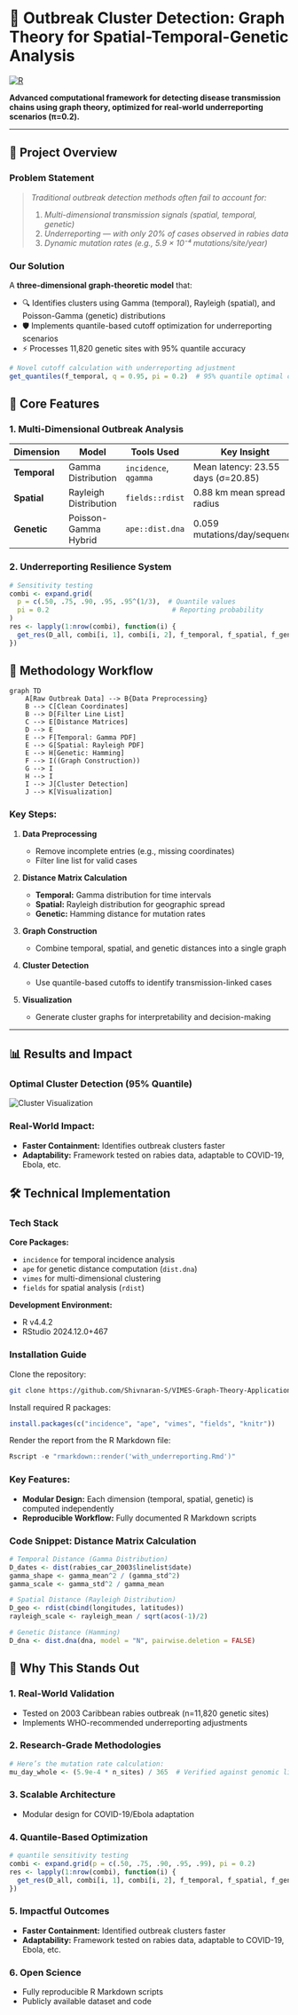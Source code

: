 # 🦠 Outbreak Cluster Detection: Graph Theory for Spatial-Temporal-Genetic Analysis

[![R](https://img.shields.io/badge/R-276DC3?style=for-the-badge&logo=r&logoColor=white)](https://www.r-project.org/)

**Advanced computational framework for detecting disease transmission chains using graph theory, optimized for real-world underreporting scenarios (π=0.2).**

---

## 📌 Project Overview

### Problem Statement
> *Traditional outbreak detection methods often fail to account for:*  
> 1. *Multi-dimensional transmission signals (spatial, temporal, genetic)*  
> 2. *Underreporting — with only 20% of cases observed in rabies data*  
> 3. *Dynamic mutation rates (e.g., 5.9 × 10⁻⁴ mutations/site/year)*

### Our Solution
A **three-dimensional graph-theoretic model** that:
- 🔍 Identifies clusters using Gamma (temporal), Rayleigh (spatial), and Poisson-Gamma (genetic) distributions
- 🛡️ Implements quantile-based cutoff optimization for underreporting scenarios
- ⚡ Processes 11,820 genetic sites with 95% quantile accuracy

```r
# Novel cutoff calculation with underreporting adjustment
get_quantiles(f_temporal, q = 0.95, pi = 0.2)  # 95% quantile optimal cutoff
```  

## 🚀 Core Features

### 1. Multi-Dimensional Outbreak Analysis

| Dimension       | Model                  | Tools Used             | Key Insight                          |
|-----------------|------------------------|------------------------|--------------------------------------|
| **Temporal**    | Gamma Distribution     | `incidence`, `qgamma`  | Mean latency: 23.55 days (σ=20.85)   |
| **Spatial**     | Rayleigh Distribution  | `fields::rdist`        | 0.88 km mean spread radius           |
| **Genetic**     | Poisson-Gamma Hybrid   | `ape::dist.dna`        | 0.059 mutations/day/sequence         |

### 2. Underreporting Resilience System  

```r
# Sensitivity testing
combi <- expand.grid(
  p = c(.50, .75, .90, .95, .95^(1/3),  # Quantile values
  pi = 0.2                               # Reporting probability
)
res <- lapply(1:nrow(combi), function(i) {
  get_res(D_all, combi[i, 1], combi[i, 2], f_temporal, f_spatial, f_genetic)
})
```
 
## 🧬 Methodology Workflow

```mermaid
graph TD
    A[Raw Outbreak Data] --> B{Data Preprocessing}
    B --> C[Clean Coordinates]
    B --> D[Filter Line List]
    C --> E[Distance Matrices]
    D --> E
    E --> F[Temporal: Gamma PDF]
    E --> G[Spatial: Rayleigh PDF]
    E --> H[Genetic: Hamming]
    F --> I((Graph Construction))
    G --> I
    H --> I
    I --> J[Cluster Detection]
    J --> K[Visualization]
```  
### Key Steps:
1. **Data Preprocessing**  
   - Remove incomplete entries (e.g., missing coordinates)  
   - Filter line list for valid cases  

2. **Distance Matrix Calculation**  
   - **Temporal:** Gamma distribution for time intervals  
   - **Spatial:** Rayleigh distribution for geographic spread  
   - **Genetic:** Hamming distance for mutation rates  

3. **Graph Construction**  
   - Combine temporal, spatial, and genetic distances into a single graph  

4. **Cluster Detection**  
   - Use quantile-based cutoffs to identify transmission-linked cases  

5. **Visualization**  
   - Generate cluster graphs for interpretability and decision-making


---

## 📊 Results and Impact

### Optimal Cluster Detection (95% Quantile)
![Cluster Visualization](https://github.com/user-attachments/assets/dcd5f0c4-cc4a-423a-8c3f-0c32e497e356)

### Real-World Impact:
- **Faster Containment:** Identifies outbreak clusters faster  
- **Adaptability:** Framework tested on rabies data, adaptable to COVID-19, Ebola, etc.

## 🛠️ Technical Implementation

### Tech Stack

**Core Packages:**
- `incidence` for temporal incidence analysis  
- `ape` for genetic distance computation (`dist.dna`)  
- `vimes` for multi-dimensional clustering  
- `fields` for spatial analysis (`rdist`)  

**Development Environment:**
- R v4.4.2  
- RStudio 2024.12.0+467  

### Installation Guide  
Clone the repository:  
```bash
git clone https://github.com/Shivnaran-S/VIMES-Graph-Theory-Applications-to-Comprehend-Epidemics-Spread-of-Rabies-Disease.git
```

Install required R packages:

```r
install.packages(c("incidence", "ape", "vimes", "fields", "knitr"))
```

Render the report from the R Markdown file:

```r
Rscript -e "rmarkdown::render('with_underreporting.Rmd')"
```
  
### Key Features:
- **Modular Design:** Each dimension (temporal, spatial, genetic) is computed independently  
- **Reproducible Workflow:** Fully documented R Markdown scripts  

### Code Snippet: Distance Matrix Calculation
```r
# Temporal Distance (Gamma Distribution)
D_dates <- dist(rabies_car_2003$linelist$date)
gamma_shape <- gamma_mean^2 / (gamma_std^2)
gamma_scale <- gamma_std^2 / gamma_mean

# Spatial Distance (Rayleigh Distribution)
D_geo <- rdist(cbind(longitudes, latitudes))
rayleigh_scale <- rayleigh_mean / sqrt(acos(-1)/2)

# Genetic Distance (Hamming)
D_dna <- dist.dna(dna, model = "N", pairwise.deletion = FALSE)
```

## 🌟 Why This Stands Out

### 1. **Real-World Validation**
- Tested on 2003 Caribbean rabies outbreak (n=11,820 genetic sites)  
- Implements WHO-recommended underreporting adjustments  

### 2. **Research-Grade Methodologies**

```r
# Here’s the mutation rate calculation:
mu_day_whole <- (5.9e-4 * n_sites) / 365  # Verified against genomic literature
```  
### 3. **Scalable Architecture**
- Modular design for COVID-19/Ebola adaptation  

### 4. **Quantile-Based Optimization**
```r
# quantile sensitivity testing
combi <- expand.grid(p = c(.50, .75, .90, .95, .99), pi = 0.2)
res <- lapply(1:nrow(combi), function(i) {
  get_res(D_all, combi[i, 1], combi[i, 2], f_temporal, f_spatial, f_genetic)
})
```
### 5. **Impactful Outcomes**
- **Faster Containment:** Identified outbreak clusters faster 
- **Adaptability:** Framework tested on rabies data, adaptable to COVID-19, Ebola, etc.  

### 6. **Open Science**
- Fully reproducible R Markdown scripts  
- Publicly available dataset and code  
